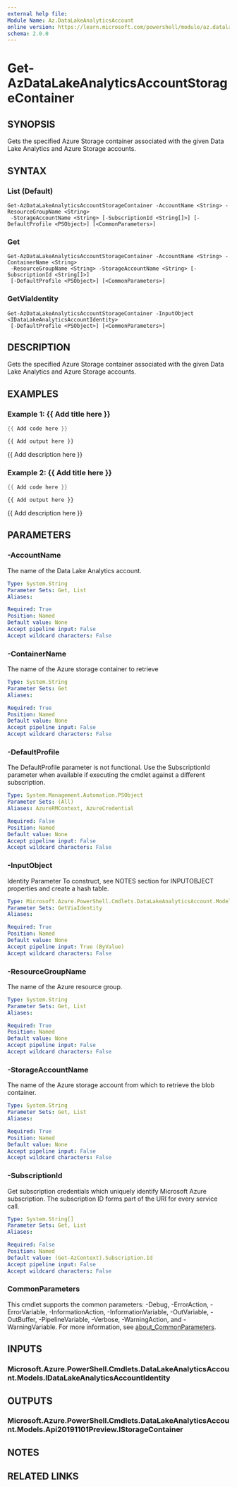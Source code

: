 ```yaml
---
external help file:
Module Name: Az.DataLakeAnalyticsAccount
online version: https://learn.microsoft.com/powershell/module/az.datalakeanalyticsaccount/get-azdatalakeanalyticsaccountstoragecontainer
schema: 2.0.0
---
```


# Get-AzDataLakeAnalyticsAccountStorageContainer

## SYNOPSIS
Gets the specified Azure Storage container associated with the given Data Lake Analytics and Azure Storage accounts.

## SYNTAX

### List (Default)
```
Get-AzDataLakeAnalyticsAccountStorageContainer -AccountName <String> -ResourceGroupName <String>
 -StorageAccountName <String> [-SubscriptionId <String[]>] [-DefaultProfile <PSObject>] [<CommonParameters>]
```

### Get
```
Get-AzDataLakeAnalyticsAccountStorageContainer -AccountName <String> -ContainerName <String>
 -ResourceGroupName <String> -StorageAccountName <String> [-SubscriptionId <String[]>]
 [-DefaultProfile <PSObject>] [<CommonParameters>]
```

### GetViaIdentity
```
Get-AzDataLakeAnalyticsAccountStorageContainer -InputObject <IDataLakeAnalyticsAccountIdentity>
 [-DefaultProfile <PSObject>] [<CommonParameters>]
```

## DESCRIPTION
Gets the specified Azure Storage container associated with the given Data Lake Analytics and Azure Storage accounts.

## EXAMPLES

### Example 1: {{ Add title here }}
```powershell
{{ Add code here }}
```

```output
{{ Add output here }}
```

{{ Add description here }}

### Example 2: {{ Add title here }}
```powershell
{{ Add code here }}
```

```output
{{ Add output here }}
```

{{ Add description here }}

## PARAMETERS

### -AccountName
The name of the Data Lake Analytics account.

```yaml
Type: System.String
Parameter Sets: Get, List
Aliases:

Required: True
Position: Named
Default value: None
Accept pipeline input: False
Accept wildcard characters: False
```

### -ContainerName
The name of the Azure storage container to retrieve

```yaml
Type: System.String
Parameter Sets: Get
Aliases:

Required: True
Position: Named
Default value: None
Accept pipeline input: False
Accept wildcard characters: False
```

### -DefaultProfile
The DefaultProfile parameter is not functional.
Use the SubscriptionId parameter when available if executing the cmdlet against a different subscription.

```yaml
Type: System.Management.Automation.PSObject
Parameter Sets: (All)
Aliases: AzureRMContext, AzureCredential

Required: False
Position: Named
Default value: None
Accept pipeline input: False
Accept wildcard characters: False
```

### -InputObject
Identity Parameter
To construct, see NOTES section for INPUTOBJECT properties and create a hash table.

```yaml
Type: Microsoft.Azure.PowerShell.Cmdlets.DataLakeAnalyticsAccount.Models.IDataLakeAnalyticsAccountIdentity
Parameter Sets: GetViaIdentity
Aliases:

Required: True
Position: Named
Default value: None
Accept pipeline input: True (ByValue)
Accept wildcard characters: False
```

### -ResourceGroupName
The name of the Azure resource group.

```yaml
Type: System.String
Parameter Sets: Get, List
Aliases:

Required: True
Position: Named
Default value: None
Accept pipeline input: False
Accept wildcard characters: False
```

### -StorageAccountName
The name of the Azure storage account from which to retrieve the blob container.

```yaml
Type: System.String
Parameter Sets: Get, List
Aliases:

Required: True
Position: Named
Default value: None
Accept pipeline input: False
Accept wildcard characters: False
```

### -SubscriptionId
Get subscription credentials which uniquely identify Microsoft Azure subscription.
The subscription ID forms part of the URI for every service call.

```yaml
Type: System.String[]
Parameter Sets: Get, List
Aliases:

Required: False
Position: Named
Default value: (Get-AzContext).Subscription.Id
Accept pipeline input: False
Accept wildcard characters: False
```

### CommonParameters
This cmdlet supports the common parameters: -Debug, -ErrorAction, -ErrorVariable, -InformationAction, -InformationVariable, -OutVariable, -OutBuffer, -PipelineVariable, -Verbose, -WarningAction, and -WarningVariable. For more information, see [about_CommonParameters](http://go.microsoft.com/fwlink/?LinkID=113216).

## INPUTS

### Microsoft.Azure.PowerShell.Cmdlets.DataLakeAnalyticsAccount.Models.IDataLakeAnalyticsAccountIdentity

## OUTPUTS

### Microsoft.Azure.PowerShell.Cmdlets.DataLakeAnalyticsAccount.Models.Api20191101Preview.IStorageContainer

## NOTES

## RELATED LINKS

